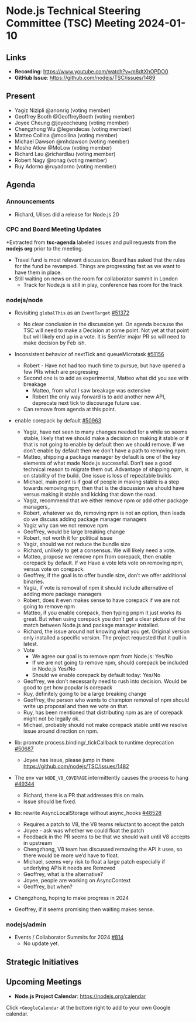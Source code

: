 # Node.js Technical Steering Committee (TSC) Meeting 2024-01-10

## Links

* **Recording**:  <https://www.youtube.com/watch?v=m8dtXhOPDO0>
* **GitHub Issue**: <https://github.com/nodejs/TSC/issues/1489>

## Present

* Yagiz Nizipli @anonrig (voting member)
* Geoffrey Booth @GeoffreyBooth (voting member)
* Joyee Cheung @joyeecheung (voting member)
* Chengzhong Wu @legendecas (voting member)
* Matteo Collina @mcollina (voting member)
* Michael Dawson @mhdawson (voting member)
* Moshe Atlow @MoLow (voting member)
* Richard Lau @richardlau (voting member)
* Robert Nagy @ronag (voting member)
* Ruy Adorno @ruyadorno (voting member)

## Agenda

### Announcements

* Richard, Ulises did a release for Node.js 20

### CPC and Board Meeting Updates

*Extracted from **tsc-agenda** labeled issues and pull requests from the **nodejs org** prior to the meeting.

* Travel fund is most relevant discussion. Board has asked that the rules for the fund be
  revamped. Things are progressing fast as we want to have them in place.  
* Still waiting on news on the room for collaborator summit in London
  * Track for Node.js is still in play, conference has room for the track

### nodejs/node

* Revisiting `globalThis` as an `EventTarget` [#51372](https://github.com/nodejs/node/issues/51372)
  * No clear conclusion in the discussion yet. On agenda because the TSC will need to make a
    Decision at some point. Not yet at that point but will likely end up in a vote.  It is SemVer
    major PR so will need to make decision by Feb ish.

* Inconsistent behavior of nextTick and queueMicrotask [#51156](https://github.com/nodejs/node/issues/51156)
  * Robert - Have not had too much time to pursue, but have opened a few PRs which are
    progressing
  * Second one is to add as experimental, Matteo what did you see with breakage
    * Matteo, from what I saw breakage was extensive
    * Robert the only way forward is to add another new API, deprecate next tick to discourage
      future use.
  * Can remove from agenda at this point.

* enable corepack by default [#50963](https://github.com/nodejs/node/issues/50963)
  * Yagiz, have not seen to many changes needed for a while so seems stable, likely that we
    should make a decision on making it stable or if that is not going to enable by default then
    we should remove. If we don’t enable by default then we don’t have a path to removing npm.
  * Matteo, shipping a package manager by default is one of the key elements of what made
    Node.js successful. Don’t see a good technical reason to migrate them out. Advantage of
    shipping npm, is on stability of the build. One issue is loss of repeatable builds
  * Michael, main point is if goal of people in making stable is a step towards removing npm,
    then that is the discussion we should have versus making it stable and kicking that down
    the road.
  * Yagiz, recommend that we either remove npm or add other package managers,.
  * Robert, whatever we do, removing npm is not an option, then leads do we discuss adding
    package manager managers
  * Yagiz why can we not remove npm
  * Geoffrey, would be large breaking change
  * Robert, not worth it for political issue
  * Yagiz, should we not reduce the bundle size
  * Richard, unlikely to get a consensus. We will likely need a vote.
  * Matteo, propose we remove npm from corepack, then enable corepack by default. If we
    Have a vote lets vote on removing npm, versus vote on corepack.
  * Geoffrey, if the goal is to offer bundle size, don’t we offer additional binaries.
  * Yagiz, if vote is removal of npm it should include alternative of adding more package
    managers
  * Robert, does it even makes sense to have corepack if we are not going to remove npm
  * Matteo, if you enable corepack, then typing pnpm it just works its great. But when using
    corepack you don’t get a clear picture of the match between Node.js and package manager
    installed.
  * Richard, the issue around not knowing what you get. Original version only installed a specific
    version. The project requested that it pull in latest.
  * Vote
    * We agree our goal is to remove npm from Node.js:   Yes/No
    * If we are not going to remove npm, should corepack be included in Node.js Yes/No
    * Should we enable corepack by default today: Yes/No
  * Geoffrey, we don’t necessarily need to rush into decision. Would be good to get how popular
    is corepack
  * Ruy, definitely going to be a large breaking change
  * Geoffrey, the person who wants to champion removal of npm should write up proposal and
    then we vote on that.
  * Ruy, has been mentioned that distributing npm as are of corepack might not be legally ok.
  * Michael, probably should not make corepack stable until we resolve issue around direction on npm.

* lib: promote process.binding/_tickCallback to runtime deprecation [#50687](https://github.com/nodejs/node/pull/50687)
  * Joyee has issue, please jump in there. <https://github.com/nodejs/TSC/issues/1482>

* The env var `NODE_V8_COVERAGE` intermittently causes the process to hang [#49344](https://github.com/nodejs/node/issues/49344)
  * Richard, there is a PR that addresses this on main.
  * Issue should be fixed.

* lib: rewrite AsyncLocalStorage without async_hooks [#48528](https://github.com/nodejs/node/pull/48528)
  * Requires a patch to V8, the V8 teams reluctant to accept the patch
  * Joyee - ask was whether we could float the patch
  * Feedback in the PR seems to be that we should wait until V8 accepts in upstream
  * Chengzhong, V8 team has discussed removing the API it uses, so there would be more we’d
    have to float.
  * Michael, seems very risk to float a large patch especially if underlying APIs it needs are
    Removed
  * Geoffrey, what is the alternative?
  * Joyee, people are working on AsyncContext
  * Geoffrey, but when?
* Chengzhong, hoping to make progress in 2024
* Geoffrey, if it seems promising then waiting makes sense.

### nodejs/admin

* Events / Collaborator Summits for 2024 [#814](https://github.com/nodejs/admin/issues/814)
  * No update yet.

## Strategic Initiatives

## Upcoming Meetings

* **Node.js Project Calendar**: <https://nodejs.org/calendar>

Click `+GoogleCalendar` at the bottom right to add to your own Google calendar.
